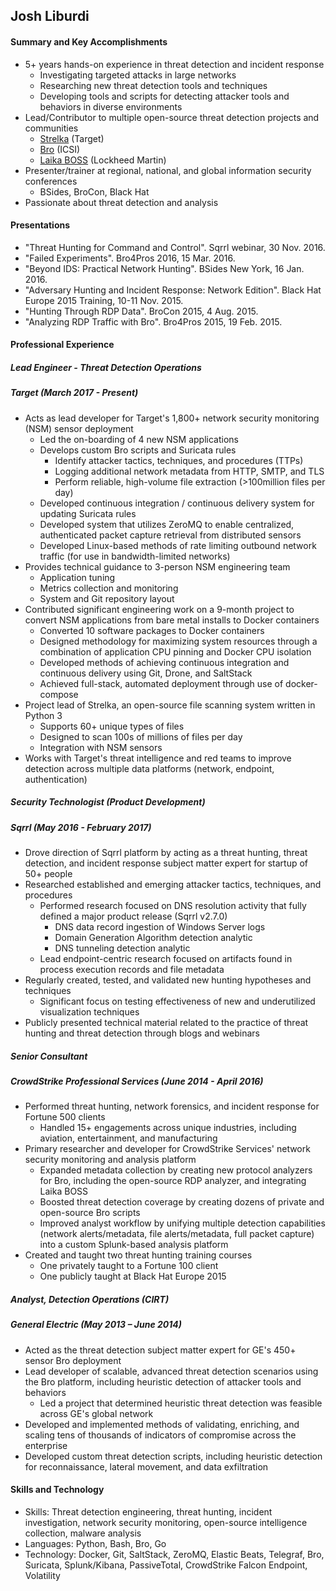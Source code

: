 ## Josh Liburdi
#### Summary and Key Accomplishments
- 5+ years hands-on experience in threat detection and incident response
  - Investigating targeted attacks in large networks
  - Researching new threat detection tools and techniques
  - Developing tools and scripts for detecting attacker tools and
behaviors in diverse environments
- Lead/Contributor to multiple open-source threat detection projects and communities
  - [Strelka](https://github.com/target/strelka) (Target)
  - [Bro](https://github.com/bro/bro) (ICSI)
  - [Laika BOSS](https://github.com/lmco/laikaboss) (Lockheed Martin)
- Presenter/trainer at regional, national, and global information
security conferences
  - BSides, BroCon, Black Hat
- Passionate about threat detection and analysis
#### Presentations
- "Threat Hunting for Command and Control". Sqrrl webinar, 30
Nov. 2016.
- "Failed Experiments". Bro4Pros 2016, 15 Mar. 2016.
- "Beyond IDS: Practical Network Hunting". BSides New York, 16
Jan. 2016.
- "Adversary Hunting and Incident Response: Network Edition".
Black Hat Europe 2015 Training, 10-11 Nov. 2015.
- "Hunting Through RDP Data". BroCon 2015, 4 Aug. 2015.
- "Analyzing RDP Traffic with Bro". Bro4Pros 2015, 19 Feb. 2015.
#### Professional Experience
##### Lead Engineer - Threat Detection Operations
##### Target (March 2017 - Present)
- Acts as lead developer for Target's 1,800+ network security monitoring (NSM) sensor deployment
  - Led the on-boarding of 4 new NSM applications
  - Develops custom Bro scripts and Suricata rules
    - Identify attacker tactics, techniques, and procedures (TTPs)
    - Logging additional network metadata from HTTP, SMTP, and TLS
    - Perform reliable, high-volume file extraction (>100million files per day)
  - Developed continuous integration / continuous delivery system for updating Suricata rules
  - Developed system that utilizes ZeroMQ to enable centralized, authenticated packet capture retrieval from distributed sensors
  - Developed Linux-based methods of rate limiting outbound network traffic (for use in bandwidth-limited networks)
- Provides technical guidance to 3-person NSM engineering team
  - Application tuning
  - Metrics collection and monitoring
  - System and Git repository layout
- Contributed significant engineering work on a 9-month project to convert NSM applications from bare metal installs to Docker containers
  - Converted 10 software packages to Docker containers
  - Designed methodology for maximizing system resources through a combination of application CPU pinning and Docker CPU isolation
  - Developed methods of achieving continuous integration and continuous delivery using Git, Drone, and SaltStack
  - Achieved full-stack, automated deployment through use of docker-compose
- Project lead of Strelka, an open-source file scanning system written in Python 3
  - Supports 60+ unique types of files
  - Designed to scan 100s of millions of files per day
  - Integration with NSM sensors
- Works with Target's threat intelligence and red teams to improve detection across multiple data platforms (network, endpoint, authentication)
##### Security Technologist (Product Development)
##### Sqrrl (May 2016 - February 2017)
- Drove direction of Sqrrl platform by acting as a threat hunting, threat detection, and incident response subject matter expert for startup of 50+ people
- Researched established and emerging attacker tactics, techniques, and procedures
  - Performed research focused on DNS resolution activity that fully defined a major product release (Sqrrl v2.7.0)
    - DNS data record ingestion of Windows Server logs
    - Domain Generation Algorithm detection analytic
    - DNS tunneling detection analytic
  - Lead endpoint-centric research focused on artifacts found in process execution records and file metadata
- Regularly created, tested, and validated new hunting hypotheses and techniques
  - Significant focus on testing effectiveness of new and underutilized visualization techniques
- Publicly presented technical material related to the practice of threat hunting and threat detection through blogs and webinars
##### Senior Consultant
##### CrowdStrike Professional Services (June 2014 - April 2016)
- Performed threat hunting, network forensics, and incident response for Fortune 500 clients
  - Handled 15+ engagements across unique industries, including aviation, entertainment, and manufacturing
- Primary researcher and developer for CrowdStrike Services' network security monitoring and analysis platform
  - Expanded metadata collection by creating new protocol analyzers for Bro, including the open-source RDP analyzer, and integrating Laika BOSS
  - Boosted threat detection coverage by creating dozens of private and open-source Bro scripts
  - Improved analyst workflow by unifying multiple detection capabilities (network alerts/metadata, file alerts/metadata, full packet capture) into a custom Splunk-based analysis platform
- Created and taught two threat hunting training courses
  - One privately taught to a Fortune 100 client
  - One publicly taught at Black Hat Europe 2015
##### Analyst, Detection Operations (CIRT)
##### General Electric (May 2013 – June 2014)
- Acted as the threat detection subject matter expert for GE's 450+ sensor Bro deployment
- Lead developer of scalable, advanced threat detection scenarios using the Bro platform, including heuristic detection of attacker tools and behaviors
  - Led a project that determined heuristic threat detection was feasible across GE's global network
- Developed and implemented methods of validating, enriching, and scaling tens of thousands of indicators of compromise across the enterprise
- Developed custom threat detection scripts, including heuristic detection for reconnaissance, lateral movement, and data exfiltration

#### Skills and Technology
- Skills: Threat detection engineering, threat hunting, incident investigation, network security monitoring, open-source intelligence collection, malware analysis
- Languages: Python, Bash, Bro, Go
- Technology: Docker, Git, SaltStack, ZeroMQ, Elastic Beats, Telegraf, Bro, Suricata, Splunk/Kibana, PassiveTotal, CrowdStrike Falcon Endpoint, Volatility
